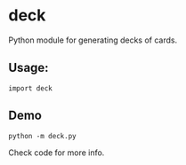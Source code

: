 # deck

Python module for generating decks of cards.

## Usage:

```
import deck
```

## Demo

```
python -m deck.py
```

Check code for more info.
